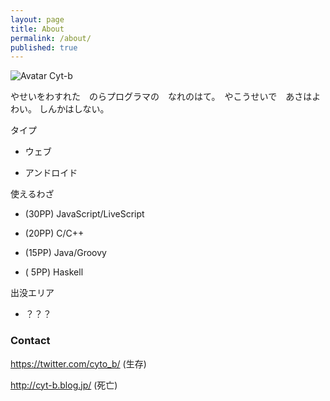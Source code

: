 ```yaml
---
layout: page
title: About
permalink: /about/
published: true
---
```



![Avatar]({{site.baseurl}}/images/avatar.png) Cyt-b

やせいをわすれた　のらプログラマの　なれのはて。　やこうせいで　あさはよわい。
しんかはしない。

タイプ

- ウェブ

- アンドロイド


使えるわざ

- (30PP) JavaScript/LiveScript

- (20PP) C/C++

- (15PP) Java/Groovy

- ( 5PP) Haskell



出没エリア

- ？？？



### Contact
https://twitter.com/cyto_b/ (生存)

http://cyt-b.blog.jp/ (死亡)
